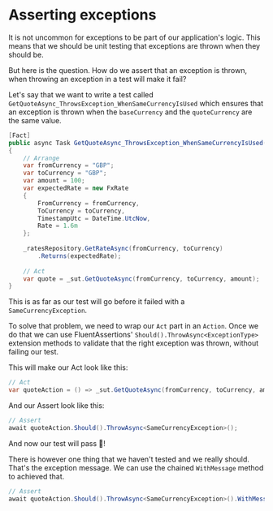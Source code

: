 ﻿---
description: Writing assertions for exceptions
---

# Asserting exceptions

It is not uncommon for exceptions to be part of our application's logic. 
This means that we should be unit testing that exceptions are thrown when they should be. 

But here is the question. How do we assert that an exception is thrown, when throwing an exception in a test will make it fail?

Let's say that we want to write a test called `GetQuoteAsync_ThrowsException_WhenSameCurrencyIsUsed` which ensures that an exception is thrown when the `baseCurrency` and the `quoteCurrency` are the same value.

```csharp
[Fact]
public async Task GetQuoteAsync_ThrowsException_WhenSameCurrencyIsUsed()
{
    // Arrange
    var fromCurrency = "GBP";
    var toCurrency = "GBP";
    var amount = 100;
    var expectedRate = new FxRate
    {
        FromCurrency = fromCurrency,
        ToCurrency = toCurrency,
        TimestampUtc = DateTime.UtcNow,
        Rate = 1.6m
    };
    
    _ratesRepository.GetRateAsync(fromCurrency, toCurrency)
        .Returns(expectedRate);
    
    // Act
    var quote = _sut.GetQuoteAsync(fromCurrency, toCurrency, amount);
}
```

This is as far as our test will go before it failed with a `SameCurrencyException`.

To solve that problem, we need to wrap our `Act` part in an `Action`. 
Once we do that we can use FluentAssertions' `Should().ThrowAsync<ExceptionType>` extension methods to validate that the right exception was thrown, without failing our test.

This will make our Act look like this:

```csharp
// Act
var quoteAction = () => _sut.GetQuoteAsync(fromCurrency, toCurrency, amount);
```

And our Assert look like this:

```csharp
// Assert
await quoteAction.Should().ThrowAsync<SameCurrencyException>();
```

And now our test will pass 🥳! 

There is however one thing that we haven't tested and we really should. 
That's the exception message. We can use the chained `WithMessage` method to achieved that.

```csharp
// Assert
await quoteAction.Should().ThrowAsync<SameCurrencyException>().WithMessage($"You cannot convert currency {fromCurrency} to itself");
```
